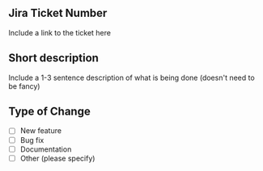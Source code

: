 ## Jira Ticket Number
Include a link to the ticket here

## Short description
Include a 1-3 sentence description of what is being done (doesn't need to be fancy)

## Type of Change
- [ ] New feature
- [ ] Bug fix
- [ ] Documentation
- [ ] Other (please specify)